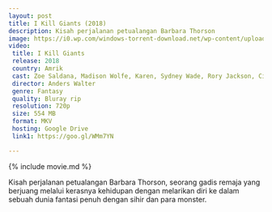 ```yaml
---
layout: post
title: I Kill Giants (2018)
description: Kisah perjalanan petualangan Barbara Thorson
image: https://i0.wp.com/windows-torrent-download.net/wp-content/uploads/2018/03/I-Kill-Giants-2017-1080p-WEB-DL-620x330.jpg
video:
 title: I Kill Giants
 release: 2018
 country: Amrik
 cast: Zoe Saldana, Madison Wolfe, Karen, Sydney Wade, Rory Jackson, Ciara O'Callaghan, Jennifer Ehle, Noel Clarke, Aideen Wylde, Amanda Stuart
 director: Anders Walter
 genre: Fantasy
 quality: Bluray rip
 resolution: 720p
 size: 554 MB
 format: MKV
 hosting: Google Drive
 link1: https://goo.gl/WMm7YN

---
```

{% include movie.md %}

Kisah perjalanan petualangan Barbara Thorson, seorang gadis remaja yang berjuang melalui kerasnya kehidupan dengan melarikan diri ke dalam sebuah dunia fantasi penuh dengan sihir dan para monster.


